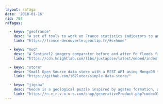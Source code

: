 ```yaml
---
layout: rafaga
date: '2018-01-16'
rid: 784
rafagas:

  - keyw: "geofrance"
    desc: "A set of tools to work on France statistics indicators to analyze, compare, visualize, export, ..."
    link: "https://france-decouverte.geoclip.fr/#c=home"

  - keyw: "mud"
    desc: "A Sentinel2 imagery comparator before and after Po floods from December 2017"
    link: "https://cdn.knightlab.com/libs/juxtapose/latest/embed/index.html?uid=5430bac4-ebe5-11e7-b263-0edaf8f81e27"

  - keyw: "store"
    desc: "Small Open Source data store with a REST API using MongoDB that allows query and data editing"
    link: "https://github.com/i62lotor/simple-data-store/"

  - keyw: "jigsaw"
    desc: "Geode is a geological puzzle inspired by agates formation, a stone made of color bands, each jigsaw is unique and generated by an algorithm"
    link: "https://n-e-r-v-o-u-s.com/shop/generativeProduct.php?code=339"
---
```

